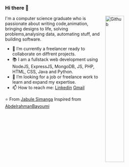 ### Hi there 👋

<img width="35%" align="right" alt="Github" src="https://user-images.githubusercontent.com/48678280/88862734-4903af80-d201-11ea-968b-9c939d88a37c.gif" />

I'm a computer science graduate who is passionate about writing code,animation, bringing designs to life, solving problems,analysing data, automating stuff, and building software.

- 🔭 I’m currently a freelancer ready to collaborate on diffrent projects.
- 📚 I am a  fullstack web development using NodeJS, ExpressJS, MongoDB, JS, PHP, HTML, CSS, Java and Python.
- 👯 I’m looking for a job or freelance work to learn and expand my expertise. 
- 📫 How to reach me: [Linkedin](https://www.linkedin.com/in/jabule-simanga-56425a155/) [Gmail](mailto:hillarysimanga@gmail.com)

⭐️ From [Jabule Simanga](https://github.com/jaybee21)
Inspired from [AbdelrahmanBayoumi](https://github.com/abdelrahmanbayoumi)
